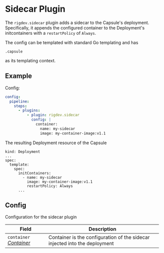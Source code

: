 # Sidecar Plugin

The `rigdev.sidecar` plugin adds a sidecar to the Capsule's deployment. Specifically, it appends the configured container to the Deployment's initcontainers with a `restartPolicy` of `Always`.

The config can be templated with standard Go templating and has

```
.capsule
```

as its templating context.

## Example

Config:

```yaml title="Helm values - Operator"
config:
  pipeline:
    steps:
      - plugins:
          - plugin: rigdev.sidecar
            config: |
              container:
                name: my-sidecar
                image: my-container-image:v1.1
```

The resulting Deployment resource of the Capsule

```
kind: Deployment
...
spec:
  template:
    spec:
      initContainers:
        - name: my-sidecar
          image: my-container-image:v1.1
          restartPolicy: Always
      ...
```

## Config



Configuration for the sidecar plugin

| Field | Description |
| --- | --- |
| `container` _[Container](https://kubernetes.io/docs/reference/generated/kubernetes-api/v1.28/#container-v1-core)_ | Container is the configuration of the sidecar injected into the deployment |



